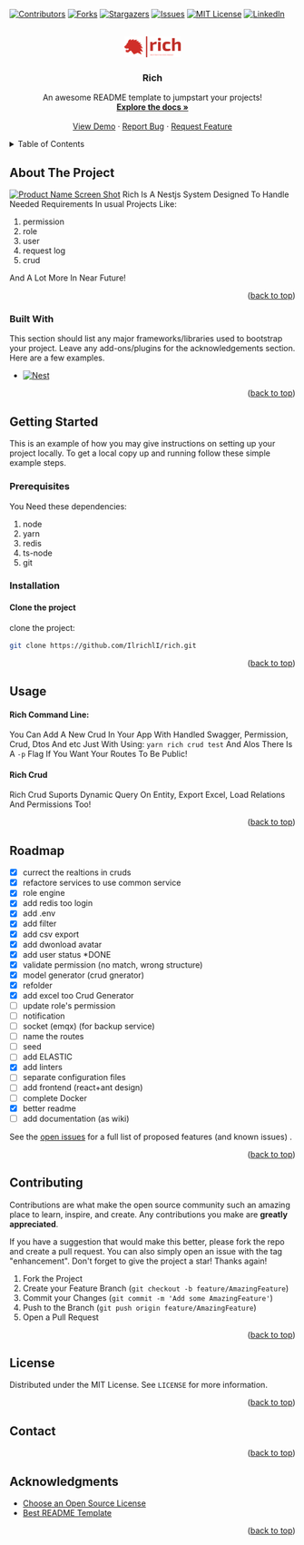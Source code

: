 <a name="readme-top"></a>
<!--
*** Thanks for checking out the Rich. If you have a suggestion
*** that would make this better, please fork the repo and create a pull request
*** or simply open an issue with the tag "enhancement".
*** Don't forget to give the project a star!
*** Thanks again! Now go create something AMAZING! :D
-->



<!-- PROJECT SHIELDS -->
<!--
*** I'm using markdown "reference style" links for readability.
*** Reference links are enclosed in brackets [ ] instead of parentheses ( ).
*** See the bottom of this document for the declaration of the reference variables
*** for contributors-url, forks-url, etc. This is an optional, concise syntax you may use.
*** https://www.markdownguide.org/basic-syntax/#reference-style-links
-->
[![Contributors][contributors-shield]][contributors-url]
[![Forks][forks-shield]][forks-url]
[![Stargazers][stars-shield]][stars-url]
[![Issues][issues-shield]][issues-url]
[![MIT License][license-shield]][license-url]
[![LinkedIn][linkedin-shield]][linkedin-url]



<!-- PROJECT LOGO -->
<br />
<div align="center">
  <a href="https://github.com/IlrichlI/rich">
    <img src="docs/assets/images/png/logo-no-background.png" alt="Logo" width="100" height="37">
  </a>

<h3 align="center">Rich</h3>

  <p align="center">
    An awesome README template to jumpstart your projects!
    <br />
    <a href="https://github.com/IlrichlI/rich"><strong>Explore the docs »</strong></a>
    <br />
    <br />
    <a href="https://github.com/IlrichlI/rich">View Demo</a>
    ·
    <a href="https://github.com/IlrichlI/rich/issues">Report Bug</a>
    ·
    <a href="https://github.com/IlrichlI/rich/issues">Request Feature</a>
  </p>
</div>



<!-- TABLE OF CONTENTS -->
<details>
  <summary>Table of Contents</summary>
  <ol>
    <li>
      <a href="#about-the-project">About The Project</a>
      <ul>
        <li><a href="#built-with">Built With</a></li>
      </ul>
    </li>
    <li>
      <a href="#getting-started">Getting Started</a>
      <ul>
        <li><a href="#prerequisites">Prerequisites</a></li>
        <li><a href="#installation">Installation</a></li>
      </ul>
    </li>
    <li><a href="#usage">Usage</a></li>
    <li><a href="#roadmap">Roadmap</a></li>
    <li><a href="#contributing">Contributing</a></li>
    <li><a href="#license">License</a></li>
    <li><a href="#contact">Contact</a></li>
    <li><a href="#acknowledgments">Acknowledgments</a></li>
  </ol>
</details>



<!-- ABOUT THE PROJECT -->

## About The Project

[![Product Name Screen Shot][product-screenshot]](https://example.com)
Rich Is A Nestjs System Designed To Handle Needed Requirements In usual Projects Like:

1. permission
2. role
3. user
4. request log
5. crud

And A Lot More In Near Future!
<p align="right">(<a href="#readme-top">back to top</a>)</p>

### Built With

This section should list any major frameworks/libraries used to bootstrap your project. Leave any add-ons/plugins for
the acknowledgements section. Here are a few examples.

* [![Nest][Nest.js]][Nest-url]

[//]: # (* [![React][React.js]][React-url])

<p align="right">(<a href="#readme-top">back to top</a>)</p>



<!-- GETTING STARTED -->

## Getting Started

This is an example of how you may give instructions on setting up your project locally.
To get a local copy up and running follow these simple example steps.

### Prerequisites

You Need these dependencies:

1. node
2. yarn
3. redis
4. ts-node
5. git

### Installation

#### Clone the project

clone the project:

```sh
git clone https://github.com/IlrichlI/rich.git
```

<p align="right">(<a href="#readme-top">back to top</a>)</p>



<!-- USAGE EXAMPLES -->

## Usage

#### Rich Command Line:

You Can Add A New Crud In Your App With Handled Swagger, Permission, Crud, Dtos And etc Just With Using:
`yarn rich crud test` And Alos There Is A `-p` Flag If You Want Your Routes To Be Public!

#### Rich Crud

Rich Crud Suports Dynamic Query On Entity, Export Excel, Load Relations And Permissions Too!


<p align="right">(<a href="#readme-top">back to top</a>)</p>



<!-- ROADMAP -->

## Roadmap

- [x] currect the realtions in cruds
- [x] refactore services to use common service
- [x] role engine
- [x] add redis too login
- [x] add .env
- [x] add filter
- [x] add csv export
- [x] add dwonload avatar
- [x] add user status *DONE
- [x] validate permission (no match, wrong structure)
- [x] model generator (crud gnerator)
- [x] refolder
- [x] add excel too Crud Generator
- [ ] update role's permission
- [ ] notification
- [ ] socket (emqx) (for backup service)
- [ ] name the routes
- [ ] seed
- [ ] add ELASTIC
- [x] add linters
- [ ] separate configuration files
- [ ] add frontend (react+ant design)
- [ ] complete Docker
- [x] better readme
- [ ] add documentation (as wiki)

See the [open issues](https://github.com/IlrichlI/rich/issues) for a full list of proposed features (and known issues)
.

<p align="right">(<a href="#readme-top">back to top</a>)</p>



<!-- CONTRIBUTING -->

## Contributing

Contributions are what make the open source community such an amazing place to learn, inspire, and create. Any
contributions you make are **greatly appreciated**.

If you have a suggestion that would make this better, please fork the repo and create a pull request. You can also
simply open an issue with the tag "enhancement".
Don't forget to give the project a star! Thanks again!

1. Fork the Project
2. Create your Feature Branch (`git checkout -b feature/AmazingFeature`)
3. Commit your Changes (`git commit -m 'Add some AmazingFeature'`)
4. Push to the Branch (`git push origin feature/AmazingFeature`)
5. Open a Pull Request

<p align="right">(<a href="#readme-top">back to top</a>)</p>



<!-- LICENSE -->

## License

Distributed under the MIT License. See `LICENSE` for more information.

<p align="right">(<a href="#readme-top">back to top</a>)</p>



<!-- CONTACT -->

## Contact

[//]: # (Your Name - [@your_twitter]&#40;https://twitter.com/your_username&#41; - email@example.com)

[//]: # (Project Link: [https://github.com/your_username/repo_name]&#40;https://github.com/your_username/repo_name&#41;)

<p align="right">(<a href="#readme-top">back to top</a>)</p>



<!-- ACKNOWLEDGMENTS -->

## Acknowledgments

* [Choose an Open Source License](https://choosealicense.com)
* [Best README Template](https://github.com/othneildrew/Best-README-Template)

<p align="right">(<a href="#readme-top">back to top</a>)</p>



<!-- MARKDOWN LINKS & IMAGES -->
<!-- https://www.markdownguide.org/basic-syntax/#reference-style-links -->

[contributors-shield]: https://img.shields.io/github/contributors/IlrichlI/rich.svg?style=for-the-badge
[contributors-url]: https://github.com/IlrichlI/rich/graphs/contributors

[forks-shield]: https://img.shields.io/github/forks/IlrichlI/rich.svg?style=for-the-badge
[forks-url]: https://github.com/IlrichlI/rich/network/members

[stars-shield]: https://img.shields.io/github/stars/IlrichlI/rich.svg?style=for-the-badge
[stars-url]: https://github.com/IlrichlI/rich/stargazers

[issues-shield]: https://img.shields.io/github/issues/IlrichlI/rich.svg?style=for-the-badge
[issues-url]: https://github.com/IlrichlI/rich/issues

[license-shield]: https://img.shields.io/github/license/IlrichlI/rich.svg?style=for-the-badge
[license-url]: https://github.com/IlrichlI/rich/LICENSE

[linkedin-shield]: https://img.shields.io/badge/-LinkedIn-black.svg?style=for-the-badge&logo=linkedin&colorB=555
[linkedin-url]: https://linkedin.com/in/

[product-screenshot]: docs/assets/images/png/

[Nest.js]: https://img.shields.io/badge/nestjs-%23E0234E.svg?style=for-the-badge&logo=nestjs&logoColor=white
[Nest-url]: https://nestjs.com/

[React.js]: https://img.shields.io/badge/React-20232A?style=for-the-badge&logo=react&logoColor=61DAFB
[React-url]: https://reactjs.org/

